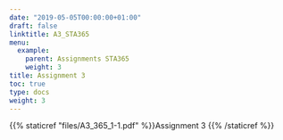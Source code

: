```yaml
---
date: "2019-05-05T00:00:00+01:00"
draft: false
linktitle: A3_STA365
menu:
  example:
    parent: Assignments STA365
    weight: 3
title: Assignment 3
toc: true
type: docs
weight: 3
---
```


{{% staticref "files/A3_365_1-1.pdf" %}}Assignment 3 {{% /staticref %}}